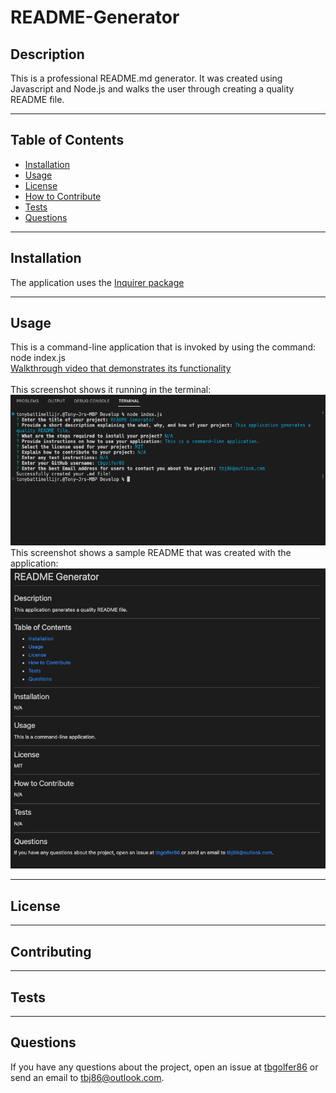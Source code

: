 # README-Generator
  
  ## Description
  This is a professional README.md generator. It was created using Javascript and Node.js and walks the user through creating a quality README file.

---

  ## Table of Contents  

  - [Installation](#installation)
  - [Usage](#usage)
  - [License](#license)
  - [How to Contribute](#contribute)
  - [Tests](#tests)
  - [Questions](#questions)

---

  ## Installation
  The application uses the [Inquirer package](https://www.npmjs.com/package/inquirer/v/8.2.4)

---

  ## Usage
  This is a command-line application that is invoked by using the command: node index.js<br>
  [Walkthrough video that demonstrates its functionality](https://drive.google.com/file/d/17tqjLC25DPcIXFe7Xk3jU2P5lbplnrnL/view?usp=share_link)<br><br>
  This screenshot shows it running in the terminal:
![alt text](/Develop/assets/images/Screenshot%202023-01-30%20at%205.38.18%20PM.png)<br>
  This screenshot shows a sample README that was created with the application:
![alt text](/Develop/assets/images/Screenshot%202023-01-30%20at%205.39.35%20PM.png)

---

  ## License
  
  
---

  ## Contributing
  

---

  ## Tests 
  

---

  ## Questions
  If you have any questions about the project, open an issue at [tbgolfer86](https://www.github.com/tbgolfer86) or send an email to tbj86@outlook.com.

